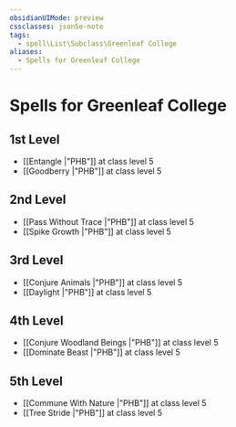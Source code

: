 ```yaml
---
obsidianUIMode: preview
cssclasses: json5e-note
tags:
  - spell\List\Subclass\Greenleaf College
aliases:
  - Spells for Greenleaf College
---
```

# Spells for Greenleaf College

## 1st Level

- [[Entangle \|"PHB"]] at class level 5
- [[Goodberry \|"PHB"]] at class level 5

## 2nd Level

- [[Pass Without Trace \|"PHB"]] at class level 5
- [[Spike Growth \|"PHB"]] at class level 5

## 3rd Level

- [[Conjure Animals \|"PHB"]] at class level 5
- [[Daylight \|"PHB"]] at class level 5

## 4th Level

- [[Conjure Woodland Beings \|"PHB"]] at class level 5
- [[Dominate Beast \|"PHB"]] at class level 5

## 5th Level

- [[Commune With Nature \|"PHB"]] at class level 5
- [[Tree Stride \|"PHB"]] at class level 5
